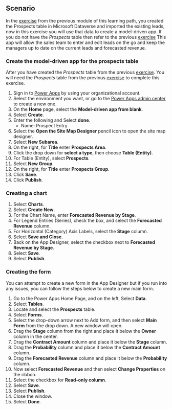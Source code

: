## Scenario

In the [exercise](/learn/modules/get-started-with-powerapps-common-data-service/4a-use-data-cds-exercise/?azure-portal=true) from the previous module of this learning path, you created the Prospects table in Microsoft Dataverse and imported the existing leads, now in this exercise you will use that data to create a model-driven app. 
If you do not have the *Prospects* table then refer to the previous [exercise](/learn/modules/get-started-with-powerapps-common-data-service/4a-use-data-cds-exercise) 
This app will allow the sales team to enter and edit leads on the go and 
keep the managers up to date on the current leads and forecasted revenue.

### Create the model-driven app for the prospects table
After you have created the *Prospects* table from the previous [exercise](/learn/modules/get-started-with-powerapps-common-data-service/4a-use-data-cds-exercise). You will need the *Prospects* table from the previous [exercise](/learn/modules/get-started-with-powerapps-common-data-service/4a-use-data-cds-exercise) to complete this exercise.

1. Sign in to [Power Apps](https://make.powerapps.com/?azure-portal=true) by using your organizational account.
1. Select the environment you want, or go to the [Power Apps admin center](https://admin.powerplatform.microsoft.com/?azure-portal=true) to create a new one.
1. On the **Home** page, select the **Model-driven app from blank**.  
1. Select **Create**.
1. Enter the following and Select **done**.
	- Name:  Prospect Entry
1. Select the **Open the Site Map Designer** pencil icon to open the site map designer.
1. Select **New Subarea**.
1. On the right, for **Title** enter **Prospects Area**.
1. Click the drop down for **select a type**, then choose **Table (Entity)**.
1. For Table (Entity), select **Prospects**.
1. Select **New Group**.
1. On the right, for **Title** enter **Prospects Group**.
1. Click **Save**.
1. Click **Publish**.

### Creating a chart

1.	Select **Charts**.
1.	Select **Create New**.
1.	For the Chart Name, enter **Forecasted Revenue by Stage**.
1.	For Legend Entries (Series), check the box, and select the **Forecasted Revenue** column.
1.	For Horizontal (Category) Axis Labels, select the **Stage** column.
1.	Select **Save and Close**.
1.	Back on the App Designer, select the checkbox next to **Forecasted Revenue by Stage**.
1.	Select **Save**.
1.	Select **Publish**.

### Creating the form

You can attempt to create a new form in the App Designer but if you run
into any issues, you can follow the steps below to create a new main
form.

1.  Go to the Power Apps Home Page, and on the left, Select **Data**.
1.  Select **Tables**.
1.  Locate and select the **Prospects** table. 
1.  Select **Forms**.
1.  Select the drop-down arrow next to Add form, and then select **Main Form** from the drop down. A new window will open.
1.  Drag the **Stage** column from the right and place it below the **Owner** column in the center.
1.  Drag the **Contract Amount** column and place it below the **Stage** column.
1.  Drag the **Probability** column and place it below the **Contract Amount** column.
1.  Drag the **Forecasted Revenue** column and place it below the **Probability** column.
1.  Now select **Forecasted Revenue** and then select **Change Properties** on the ribbon.
1.  Select the checkbox for **Read-only column**.
1.  Select **Save**.
1.  Select **Publish**.
1.  Close the window.
1.  Select **Done**.
